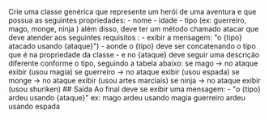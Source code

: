 Crie uma classe genérica que represente um herói de uma aventura e que possua as seguintes propriedades: - nome - idade - tipo (ex: guerreiro, mago, monge, ninja ) além disso, deve ter um método chamado atacar que deve atender aos seguintes requisitos : - exibir a mensagem: "o {tipo} atacado usando {ataque}") - aonde o {tipo} deve ser concatenando o tipo que é na propriedade da classe - e no {ataque} deve seguir uma descrição diferente conforme o tipo, seguindo a tabela abaixo: se mago -> no ataque exibir (usou magia) se guerreiro -> no ataque exibir (usou espada) se monge -> no ataque exibir (usou artes marciais) se ninja -> no ataque exibir (usou shuriken) ## Saída Ao final deve se exibir uma mensagem: - "o {tipo} ardeu usando {ataque}" ex: mago ardeu usando magia guerreiro ardeu usando espada
